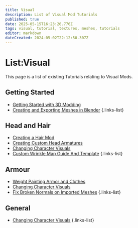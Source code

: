 ```yaml
---
title: Visual
description: List of Visual Mod Tutorials
published: true
date: 2025-05-15T16:23:26.776Z
tags: visual, tutorial, textures, meshes, tutorials
editor: markdown
dateCreated: 2024-05-02T22:12:50.307Z
---
```


# List:Visual
This page is a list of existing Tutorials relating to Visual Mods.

## Getting Started
- [Getting Started with 3D Modding](getting-started-with-3d-modding)
- [Creating and Exporting Meshes in Blender](Creating-and-Exporting-Meshes-in-Blender)
{.links-list}

## Head and Hair
- [Creating a Hair Mod](Creating-A-Hair-Mod)
- [Creating Custom Head Armatures](mrboneswildguide)
- [Changing Character Visuals](/Tutorials/Visual/Changing-CharacterVisuals)
- [Custom Wrinkle Map Guide And Template](/Tutorials/Visual/Adding-A-Custom-Wrinkle-Map-To-A-Custom-Head)
{.links-list}

## Armour
- [Weight Painting Armor and Clothes](/Tutorials/Visual/Weight-Painting-Armor)
- [Changing Character Visuals](/Tutorials/Visual/Changing-CharacterVisuals)
- [Fix Broken Normals on Imported Meshes](/Tutorials/Visual/Fix-Normals)
{.links-list}

## General
- [Changing Character Visuals](/Tutorials/Visual/Changing-CharacterVisuals)
{.links-list}
